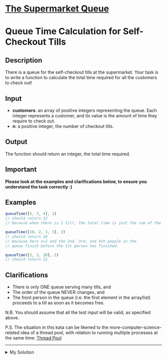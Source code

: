# [The Supermarket Queue](https://www.codewars.com/kata/57b06f90e298a7b53d000a86)

# Queue Time Calculation for Self-Checkout Tills

## Description

There is a queue for the self-checkout tills at the supermarket. Your task is to write a function to calculate the total
time required for all the customers to check out!

## Input

- **customers**: an array of positive integers representing the queue. Each integer represents a customer, and its value
  is the amount of time they require to check out.
- **n**: a positive integer, the number of checkout tills.

## Output

The function should return an integer, the total time required.

## Important

**Please look at the examples and clarifications below, to ensure you understand the task correctly :)**

## Examples

```javascript
queueTime([5, 3, 4], 1)
// should return 12
// because when there is 1 till, the total time is just the sum of the times

queueTime([10, 2, 3, 3], 2)
// should return 10
// because here n=2 and the 2nd, 3rd, and 4th people in the
// queue finish before the 1st person has finished.

queueTime([2, 3, 10], 2)
// should return 12
```

## Clarifications

- There is only ONE queue serving many tills, and
- The order of the queue NEVER changes, and
- The front person in the queue (i.e. the first element in the array/list) proceeds to a till as soon as it becomes
  free.

N.B. You should assume that all the test input will be valid, as specified above.

P.S. The situation in this kata can be likened to the more-computer-science-related idea of a thread pool, with relation
to running multiple processes at the same time: [Thread Pool](https://en.wikipedia.org/wiki/Thread_pool)

---

<details><summary>My Solution</summary>

```js
function queueTime(customers, n) {
  const tills = Array(n).fill(0)

  for (let customer of customers) {
    tills.sort((a, b) => a - b)
    tills[0] += customer
  }

  return Math.max(...tills)
}
```

</details>
